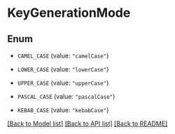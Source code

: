 # KeyGenerationMode

## Enum


* `CAMEL_CASE` (value: `"camelCase"`)

* `LOWER_CASE` (value: `"lowerCase"`)

* `UPPER_CASE` (value: `"upperCase"`)

* `PASCAL_CASE` (value: `"pascalCase"`)

* `KEBAB_CASE` (value: `"kebabCase"`)


[[Back to Model list]](../README.md#documentation-for-models) [[Back to API list]](../README.md#documentation-for-api-endpoints) [[Back to README]](../README.md)


